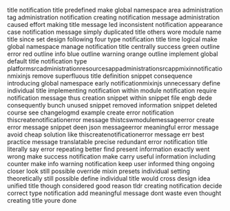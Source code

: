 title notification title predefined make global namespace area administration tag administration notification creating notification message administration caused effort making title message led inconsistent notification appearance case notification message simply duplicated title others wore module name title since set design following four type notification title time logical make global namespace manage notification title centrally success green outline error red outline info blue outline warning orange outline implement global default title notification type platformsrcadministrationresourcesappadministrationsrcappmixinnotificationmixinjs remove superfluous title definition snippet consequence introducing global namespace early notificationmixinjs unnecessary define individual title implementing notification within module notification require notification message thus creation snippet within snippet file engb dede consequently bunch unused snippet removed information snippet deleted course see changelogmd example create error notification thiscreatenotificationerror message thistcswmodulemessageerror create error message snippet deen json messageerror meaningful error message avoid cheap solution like thiscreatenotificationerror message err best practice message translatable precise redundant error notification title literally say error repeating better find present information exactly went wrong make success notification make carry useful information including counter make info warning notification keep user informed thing ongoing closer look still possible override mixin presets individual setting theoretically still possible define individual title would cross design idea unified title though considered good reason tldr creating notification decide correct type notification add meaningful message dont waste even thought creating title youre done